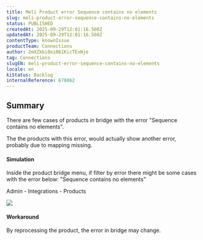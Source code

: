 ```yaml
---
title: Meli Product error Sequence contains no elements
slug: meli-product-error-sequence-contains-no-elements
status: PUBLISHED
createdAt: 2025-09-29T12:01:16.508Z
updatedAt: 2025-09-29T12:01:16.508Z
contentType: knownIssue
productTeam: Connections
author: 2mXZkbi0oi061KicTExNjo
tag: Connections
slugEN: meli-product-error-sequence-contains-no-elements
locale: en
kiStatus: Backlog
internalReference: 678062
---
```


## Summary



There are few cases of products in bridge with the error "Sequence contains no elements".

The the products with this error, would actually show another error, probably due to mapping missing.


#### Simulation



Inside the product bridge menu, if filter by error there might be some cases with the error below: "Sequence contains no elements"

Admin - Integrations - Products

 ![](https://vtexhelp.zendesk.com/attachments/token/saiWF7sNpNQDj6XEKpirkz8Au/?name=image.png)


#### Workaround


By reprocessing the product, the error in bridge may change.
